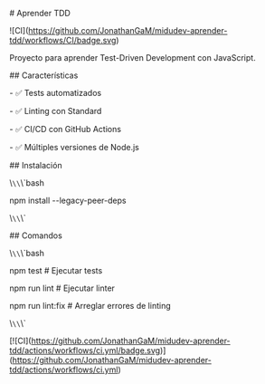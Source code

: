 \# Aprender TDD



!\[CI](https://github.com/JonathanGaM/midudev-aprender-tdd/workflows/CI/badge.svg)



Proyecto para aprender Test-Driven Development con JavaScript.



\## Características



\- ✅ Tests automatizados

\- ✅ Linting con Standard

\- ✅ CI/CD con GitHub Actions

\- ✅ Múltiples versiones de Node.js



\## Instalación



\\`\\`\\`bash

npm install --legacy-peer-deps

\\`\\`\\`



\## Comandos



\\`\\`\\`bash

npm test          # Ejecutar tests

npm run lint      # Ejecutar linter

npm run lint:fix  # Arreglar errores de linting

\\`\\`\\`                                                 

\[!\[CI](https://github.com/JonathanGaM/midudev-aprender-tdd/actions/workflows/ci.yml/badge.svg)](https://github.com/JonathanGaM/midudev-aprender-tdd/actions/workflows/ci.yml)

